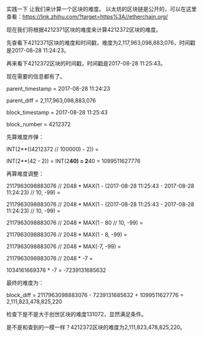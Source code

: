 实践一下
让我们来计算一个区块的难度。
以太坊的区块链是公开的，可以在这里查看：https://link.zhihu.com/?target=https%3A//etherchain.org/

现在我们将根据4212371区块的难度来计算4212372区块的难度。

先查看下4212371区块的难度和时间戳，难度为2,117,963,098,883,076，时间戳是2017-08-28 11:24:23。

再来看下4212372区块的时间戳，时间戳是2017-08-28 11:25:43。

现在需要的信息都有了。

parent_timestamp = 2017-08-28 11:24:23

parent_diff = 2,117,963,098,883,076

block_timestamp = 2017-08-28 11:25:43

block_number = 4212372

先算难度炸弹：

INT(2**((4212372 // 100000) - 2)) =

INT(2**(42 - 2)) = INT(2**40) = 2**40 = 1099511627776

再算难度调整：

2117963098883076 // 2048 * MAX(1 - (2017-08-28 11:25:43 - 2017-08-28 11:24:23) // 10, -99) = 

2117963098883076 // 2048 * MAX(1 - (2017-08-28 11:25:43 - 2017-08-28 11:24:23) // 10, -99) = 

2117963098883076 // 2048 * MAX(1 - 80 // 10, -99) = 

2117963098883076 // 2048 * MAX(1 - 8, -99) = 

2117963098883076 // 2048 * MAX(-7, -99) = 

2117963098883076 // 2048 * -7 = 

1034161669376 * -7 = -7239131685632

最终的难度为：

block_diff = 2117963098883076 - 7239131685632 + 1099511627776 = 2,111,823,478,825,220

检查下是不是大于创世区块的难度131072，显然满足条件。

是不是和查到的一模一样？4212372区块的难度为2,111,823,478,825,220。